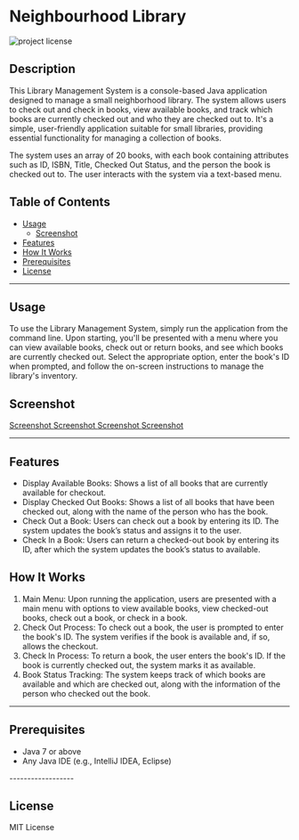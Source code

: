 # Neighbourhood Library

![project license](https://img.shields.io/badge/license-MIT-blue.svg)

## Description

This Library Management System is a console-based Java application designed to manage a small neighborhood library. The system allows users to check out and check in books, view available books, and track which books are currently checked out and who they are checked out to. It's a simple, user-friendly application suitable for small libraries, providing essential functionality for managing a collection of books.

The system uses an array of 20 books, with each book containing attributes such as ID, ISBN, Title, Checked Out Status, and the person the book is checked out to. The user interacts with the system via a text-based menu.

## Table of Contents

- [Usage](#usage)
    - [Screenshot](#screenshot)
- [Features](#features)
- [How It Works](#How-It-Works)
- [Prerequisites](#prerequisites)
- [License](#license)

------------------

## Usage
To use the Library Management System, simply run the application from the command line. Upon starting, you'll be presented with a menu where you can view available books, check out or return books, and see which books are currently checked out. Select the appropriate option, enter the book's ID when prompted, and follow the on-screen instructions to manage the library's inventory.

## Screenshot

[Screenshot ](./src/demo/First.png)
[Screenshot ](./src/demo/second.png)
[Screenshot ](./src/demo/Third.png)
[Screenshot ](./src/demo/Fourth.png)


------------------

## Features
<ul>
<li> Display Available Books: Shows a list of all books that are currently available for checkout.
<li> Display Checked Out Books: Shows a list of all books that have been checked out, along with the name of the person who has the book.
<li> Check Out a Book: Users can check out a book by entering its ID. The system updates the book’s status and assigns it to the user.
<li> Check In a Book: Users can return a checked-out book by entering its ID, after which the system updates the book’s status to available.
</ul>

## How It Works
1. Main Menu: Upon running the application, users are presented with a main menu with options to view available books, view checked-out books, check out a book, or check in a book.
2. Check Out Process: To check out a book, the user is prompted to enter the book's ID. The system verifies if the book is available and, if so, allows the checkout.
3. Check In Process: To return a book, the user enters the book's ID. If the book is currently checked out, the system marks it as available.
4. Book Status Tracking: The system keeps track of which books are available and which are checked out, along with the information of the person who checked out the book.

------------------

## Prerequisites
<ul>
<li>Java 7 or above
<li>Any Java IDE (e.g., IntelliJ IDEA, Eclipse)
</ul>
------------------


## License
MIT License
